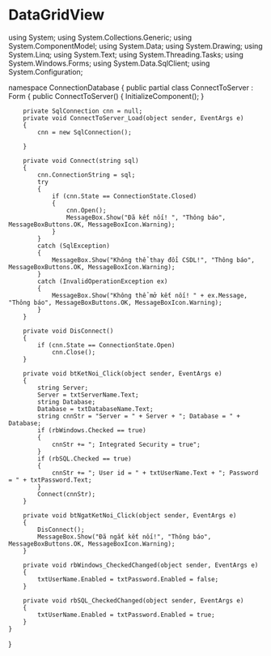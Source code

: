 # DataGridView
using System;
using System.Collections.Generic;
using System.ComponentModel;
using System.Data;
using System.Drawing;
using System.Linq;
using System.Text;
using System.Threading.Tasks;
using System.Windows.Forms;
using System.Data.SqlClient;
using System.Configuration;

namespace ConnectionDatabase
{
    public partial class ConnectToServer : Form
    {
        public ConnectToServer()
        {
            InitializeComponent();
        }

        private SqlConnection cnn = null;
        private void ConnectToServer_Load(object sender, EventArgs e)
        {
            cnn = new SqlConnection();

        }

        private void Connect(string sql)
        {
            cnn.ConnectionString = sql;
            try
            {
                if (cnn.State == ConnectionState.Closed)
                {
                    cnn.Open();
                    MessageBox.Show("Đã kết nối! ", "Thông báo", MessageBoxButtons.OK, MessageBoxIcon.Warning);
                }
            }
            catch (SqlException)
            {
                MessageBox.Show("Không thể thay đổi CSDL!", "Thông báo", MessageBoxButtons.OK, MessageBoxIcon.Warning);
            }
            catch (InvalidOperationException ex)
            {
                MessageBox.Show("Không thể mở kết nối! " + ex.Message, "Thông báo", MessageBoxButtons.OK, MessageBoxIcon.Warning);
            }
        }

        private void DisConnect()
        {
            if (cnn.State == ConnectionState.Open)
                cnn.Close();
        }

        private void btKetNoi_Click(object sender, EventArgs e)
        {
            string Server;
            Server = txtServerName.Text;
            string Database;
            Database = txtDatabaseName.Text;
            string cnnStr = "Server = " + Server + "; Database = " + Database;
            if (rbWindows.Checked == true)
            {
                cnnStr += "; Integrated Security = true";
            }
            if (rbSQL.Checked == true)
            {
                cnnStr += "; User id = " + txtUserName.Text + "; Password = " + txtPassword.Text;
            }
            Connect(cnnStr);
        }

        private void btNgatKetNoi_Click(object sender, EventArgs e)
        {
            DisConnect();
            MessageBox.Show("Đã ngắt kết nối!", "Thông báo", MessageBoxButtons.OK, MessageBoxIcon.Warning);
        }

        private void rbWindows_CheckedChanged(object sender, EventArgs e)
        {
            txtUserName.Enabled = txtPassword.Enabled = false;
        }

        private void rbSQL_CheckedChanged(object sender, EventArgs e)
        {
            txtUserName.Enabled = txtPassword.Enabled = true;
        }
    }
}
